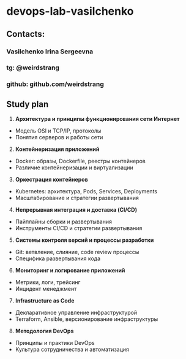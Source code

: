 # devops-lab-vasilchenko
## Contacts:
### Vasilchenko Irina Sergeevna
### tg: @weirdstrang
### **github:** github.com/weirdstrang
## Study plan
1. **Архитектура и принципы функционирования сети Интернет**
- Модель OSI и TCP/IP, протоколы
- Понятия серверов и работы сети
2. **Контейнеризация приложений**
- Docker: образы, Dockerfile, реестры контейнеров
- Различие контейнеризации и виртуализации
3. **Оркестрация контейнеров**
- Kubernetes: архитектура, Pods, Services, Deployments
- Масштабирование и стратегии развертывания
4. **Непрерывная интеграция и доставка (CI/CD)**
- Пайплайны сборки и развертывания
- Инструменты CI/CD и стратегии развертывания
5. **Системы контроля версий и процессы разработки**
- Git: ветвление, слияние, code review процессы
- Специфика развертывания кода
6. **Мониторинг и логирование приложений**
- Метрики, логи, трейсинг
- Инцидент менеджмент
7. **Infrastructure as Code**
- Декларативное управление инфраструктурой
- Terraform, Ansible, версионирование инфраструктуры
8. **Методология DevOps**
- Принципы и практики DevOps
- Культура сотрудничества и автоматизация
